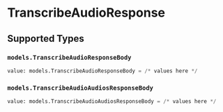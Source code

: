 # TranscribeAudioResponse


## Supported Types

### `models.TranscribeAudioResponseBody`

```python
value: models.TranscribeAudioResponseBody = /* values here */
```

### `models.TranscribeAudioAudiosResponseBody`

```python
value: models.TranscribeAudioAudiosResponseBody = /* values here */
```


